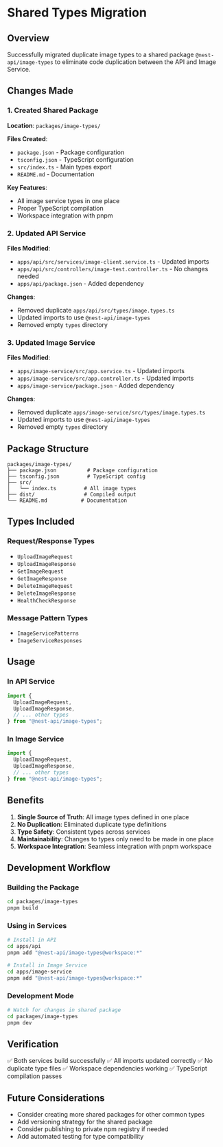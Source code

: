 # Shared Types Migration

## Overview

Successfully migrated duplicate image types to a shared package `@nest-api/image-types` to eliminate code duplication between the API and Image Service.

## Changes Made

### 1. Created Shared Package

**Location**: `packages/image-types/`

**Files Created**:

- `package.json` - Package configuration
- `tsconfig.json` - TypeScript configuration
- `src/index.ts` - Main types export
- `README.md` - Documentation

**Key Features**:

- All image service types in one place
- Proper TypeScript compilation
- Workspace integration with pnpm

### 2. Updated API Service

**Files Modified**:

- `apps/api/src/services/image-client.service.ts` - Updated imports
- `apps/api/src/controllers/image-test.controller.ts` - No changes needed
- `apps/api/package.json` - Added dependency

**Changes**:

- Removed duplicate `apps/api/src/types/image.types.ts`
- Updated imports to use `@nest-api/image-types`
- Removed empty `types` directory

### 3. Updated Image Service

**Files Modified**:

- `apps/image-service/src/app.service.ts` - Updated imports
- `apps/image-service/src/app.controller.ts` - Updated imports
- `apps/image-service/package.json` - Added dependency

**Changes**:

- Removed duplicate `apps/image-service/src/types/image.types.ts`
- Updated imports to use `@nest-api/image-types`
- Removed empty `types` directory

## Package Structure

```
packages/image-types/
├── package.json          # Package configuration
├── tsconfig.json         # TypeScript config
├── src/
│   └── index.ts         # All image types
├── dist/                # Compiled output
└── README.md           # Documentation
```

## Types Included

### Request/Response Types

- `UploadImageRequest`
- `UploadImageResponse`
- `GetImageRequest`
- `GetImageResponse`
- `DeleteImageRequest`
- `DeleteImageResponse`
- `HealthCheckResponse`

### Message Pattern Types

- `ImageServicePatterns`
- `ImageServiceResponses`

## Usage

### In API Service

```typescript
import {
  UploadImageRequest,
  UploadImageResponse,
  // ... other types
} from "@nest-api/image-types";
```

### In Image Service

```typescript
import {
  UploadImageRequest,
  UploadImageResponse,
  // ... other types
} from "@nest-api/image-types";
```

## Benefits

1. **Single Source of Truth**: All image types defined in one place
2. **No Duplication**: Eliminated duplicate type definitions
3. **Type Safety**: Consistent types across services
4. **Maintainability**: Changes to types only need to be made in one place
5. **Workspace Integration**: Seamless integration with pnpm workspace

## Development Workflow

### Building the Package

```bash
cd packages/image-types
pnpm build
```

### Using in Services

```bash
# Install in API
cd apps/api
pnpm add "@nest-api/image-types@workspace:*"

# Install in Image Service
cd apps/image-service
pnpm add "@nest-api/image-types@workspace:*"
```

### Development Mode

```bash
# Watch for changes in shared package
cd packages/image-types
pnpm dev
```

## Verification

✅ Both services build successfully
✅ All imports updated correctly
✅ No duplicate type files
✅ Workspace dependencies working
✅ TypeScript compilation passes

## Future Considerations

- Consider creating more shared packages for other common types
- Add versioning strategy for the shared package
- Consider publishing to private npm registry if needed
- Add automated testing for type compatibility
